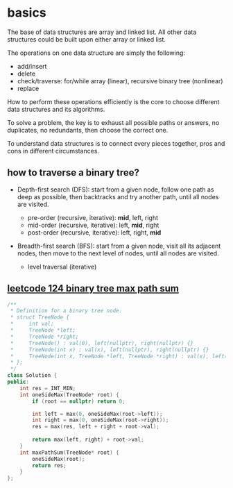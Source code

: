 # basics

The base of data structures are array and linked list. All other data structures could be built upon either array or linked list.

The operations on one data structure are simply the following:

* add/insert
* delete
* check/traverse: for/while array (linear), recursive binary tree (nonlinear) 
* replace

How to perform these operations efficiently is the core to choose different data structures and its algorithms.

To solve a problem, the key is to exhaust all possible paths or answers, no duplicates, no redundants, then choose the correct one.

To understand data structures is to connect every pieces together, pros and cons in different circumstances. 

## how to traverse a binary tree?

* Depth-first search (DFS): start from a given node, follow one path as deep as possible, then backtracks and try another path, until all nodes are visited.

  * pre-order (recursive, iterative): **mid**, left, right
  * mid-order (recursive, iterative): left, **mid**, right
  * post-order (recursive, iterative): left, right, **mid**

* Breadth-first search (BFS): start from a given node, visit all its adjacent nodes, then move to the next level of nodes, until all nodes are visited.

  * level traversal (iterative)

## [leetcode 124 binary tree max path sum](https://leetcode.com/problems/binary-tree-maximum-path-sum/)

```C++
/**
 * Definition for a binary tree node.
 * struct TreeNode {
 *     int val;
 *     TreeNode *left;
 *     TreeNode *right;
 *     TreeNode() : val(0), left(nullptr), right(nullptr) {}
 *     TreeNode(int x) : val(x), left(nullptr), right(nullptr) {}
 *     TreeNode(int x, TreeNode *left, TreeNode *right) : val(x), left(left), right(right) {}
 * };
 */
class Solution {
public:
    int res = INT_MIN;
    int oneSideMax(TreeNode* root) {
        if (root == nullptr) return 0;

        int left = max(0, oneSideMax(root->left));
        int right = max(0, oneSideMax(root->right));
        res = max(res, left + right + root->val);
        
        return max(left, right) + root->val;
    }
    int maxPathSum(TreeNode* root) {
        oneSideMax(root);
        return res;    
    }
};
```


